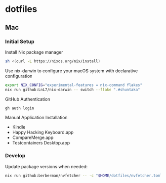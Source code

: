 # dotfiles

## Mac

### Initial Setup
Install Nix package manager
```bash
sh <(curl -L https://nixos.org/nix/install)
```

Use nix-darwin to configure your macOS system with declarative configuration
```bash
export NIX_CONFIG="experimental-features = nix-command flakes"
nix run github:LnL7/nix-darwin -- switch --flake ".#shuntaka"
```

GitHub Authentication
```bash
gh auth login
```

Manual Application Installation
- Kindle
- Happy Hacking Keyboard.app
- CompareMerge.app
- Testcontainers Desktop.app


### Develop

Update package versions when needed:

```bash
nix run github:berberman/nvfetcher -- -c "$HOME/dotfiles/nvfetcher.toml" -o "_sources"
```

